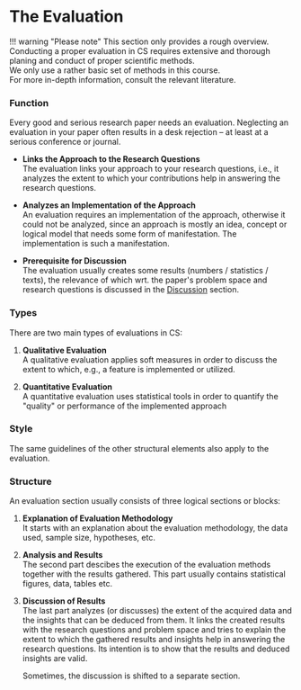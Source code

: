# The Evaluation

!!! warning "Please note"
    This section only provides a rough overview. Conducting a proper evaluation in CS requires extensive and thorough planing and conduct of proper scientific methods.  
    We only use a rather basic set of methods in this course.  
    For more in-depth information, consult the  relevant literature. 


### Function

Every good and serious research paper needs an evaluation. Neglecting an evaluation in your paper often results in a desk rejection – at least at a serious conference or journal.

* **Links the Approach to the Research Questions**  
    The evaluation links your approach to your research questions, i.e., it analyzes the extent to which your contributions help in answering the research questions.


* **Analyzes an Implementation of the Approach**   
    An evaluation requires an implementation of the approach, otherwise it could not be analyzed, since an approach is mostly an idea, concept or logical model that needs some form of manifestation. The implementation is such a manifestation.

* **Prerequisite for Discussion**  
    The evaluation usually creates some results (numbers / statistics / texts), the relevance of which wrt. the paper's problem space and research questions is discussed in the [Discussion](./discussion.md) section.

### Types

There are two main types of evaluations in CS:

1. **Qualitative Evaluation**  
    A qualitative evaluation applies soft measures in order to discuss the extent to which, e.g., a feature is implemented or utilized. 

2. **Quantitative Evaluation**  
    A quantitative evaluation uses statistical tools in order to quantify the "quality" or performance of the implemented approach 


### Style

The same guidelines of the other structural elements also apply to the evaluation.


### Structure

An evaluation section usually consists of three logical sections or blocks:

1. **Explanation of Evaluation Methodology**  
    It starts with an explanation about the evaluation methodology, the data used, sample size, hypotheses, etc.

2. **Analysis and Results**  
     The second part descibes the execution of the evaluation methods together with the results gathered. This part usually contains statistical figures, data, tables etc.

3. **Discussion of Results**  
     The last part analyzes (or discusses) the extent of the acquired data and the insights that can be deduced from them. It links the created results with the research questions and problem space and tries to explain the extent to which the gathered results and insights help in answering the research questions. Its intention is to show that the results and deduced insights are valid. 

     Sometimes, the discussion is shifted to a separate section.